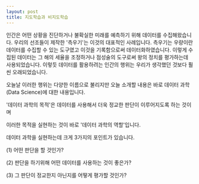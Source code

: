 ```yaml
---
layout: post
title: 지도학습과 비지도학습
---
```


 인간은 어떤 상황을 진단하거나 불확실한 미래를 예측하기 위해 데이터를 수집해왔습니다.
우리의 선조들이 제작한 '측우기'는 이것의 대표적인 사례입니다. 측우기는 우량이란 데이터를 수집할 수 있는 도구였고 이것을 기록함으로써 데이터화하였습니다.
이렇게 수집된 데이터는 그 해의 세율을 조정하거나 점성술의 도구로써 왕의 정치를 평가하는데 사용되었습니다.
이렇듯 데이터를 활용하려는 인간의 행위는 우리가 생각했던 것보다 훨씬 오래되었습니다.

 오늘날 이러한 행위는 다양한 이름으로 불리지만 오늘 소개할 내용은 바로 데이터 과학(Data Science)에 대한 내용입니다.

'데이터 과학의 목적'은 데이터를 사용해서 더욱 정교한 판단이 이루어지도록 하는 것이며 

이러한 목적을 실현하는 것이 바로 '데이터 과학의 역할'입니다.


 데이터 과학을 실현하는데 크게 3가지의 포인트가 있습니다.

(1) 어떤 판단을 할 것인가?

(2) 판단을 하기위해 어떤 데이터를 사용하는 것이 좋은가?

(3) 그 판단이 정교한지 아닌지를 어떻게 평가할 것인가?

